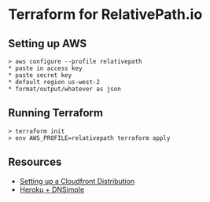 # Terraform for RelativePath.io

## Setting up AWS

```
> aws configure --profile relativepath
* paste in access key
* paste secret key
* default region us-west-2
* format/output/whatever as json
```

## Running Terraform

```
> terraform init
> env AWS_PROFILE=relativepath terraform apply
```

## Resources

* [Setting up a Cloudfront Distribution](https://www.terraform.io/docs/providers/aws/r/cloudfront_distribution.html)
* [Heroku + DNSimple](https://github.com/hashicorp/terraform/blob/2487af19453a0d55a428fb17150f87b24170ccc1/examples/cross-provider/main.tf)
